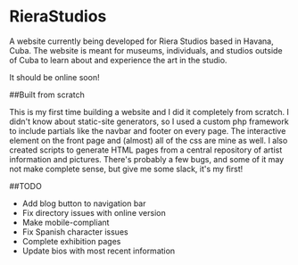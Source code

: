 # RieraStudios

A website currently being developed for Riera Studios based in Havana, Cuba.  The website is meant for museums, individuals, and studios outside of Cuba to learn about and experience the art in the studio.  

It should be online soon!

##Built from scratch

This is my first time building a website and I did it completely from scratch.  I didn't know about static-site generators, so I used a custom php framework to include partials like the navbar and footer on every page. The interactive element on the front page and (almost) all of the css are mine as well.  I also created scripts to generate HTML pages from a central repository of artist information and pictures.  There's probably a few bugs, and some of it may not make complete sense, but give me some slack, it's my first!

##TODO
* Add blog button to navigation bar
* Fix directory issues with online version
* Make mobile-compliant
* Fix Spanish character issues
* Complete exhibition pages
* Update bios with most recent information
